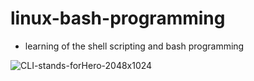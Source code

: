 # linux-bash-programming
* learning of the shell scripting and bash programming  

![CLI-stands-forHero-2048x1024](https://user-images.githubusercontent.com/17886254/189482217-3c697950-acda-4e79-acba-0b3f84d5f308.png)
